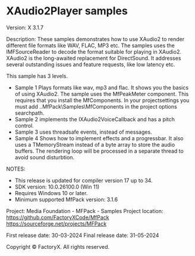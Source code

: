 # XAudio2Player samples

Version: X 3.1.7

Description:
  These samples demonstrates how to use XAudio2 to render different file formats like WAV, FLAC, MP3 etc.
  The samples uses the IMFSourceReader to decode the format suitable for playing in XAudio2.
  XAudio2 is the long-awaited replacement for DirectSound. It addresses several outstanding issues and feature requests, like
  low latency etc.
  
This sample has 3 levels.
  - Sample 1 Plays formats like wav, mp3 and flac. It shows you the basics of using XAudio2.
    The sample uses the MfPeakMeter component. This requires that you install the MfComponents.
    In your projectsettings you must add ..MfPack\Samples\MfComponents in the project options searchpath.  
 -  Sample 2 implements the IXAudio2VoiceCallback and has a pitch control.
 -  Sample 3 uses threadsafe events, instead of messages.
 -  Sample 4 Shows how to implement effects and a progressbar.
           It also uses a TMemoryStream instead of a byte array to store the audio buffers.
           The rendering loop will be processed in a separate thread to avoid sound disturbtion.   

NOTES:
 - This release is updated for compiler version 17 up to 34.
 - SDK version: 10.0.26100.0 (Win 11)
 - Requires Windows 10 or later.
 - Minimum supported MfPack version: 3.1.6

Project: Media Foundation - MFPack - Samples
Project location: https://github.com/FactoryXCode/MfPack
                  https://sourceforge.net/projects/MFPack

First release date: 30-03-2024
Final release date: 31-05-2024

Copyright © FactoryX. All rights reserved.




